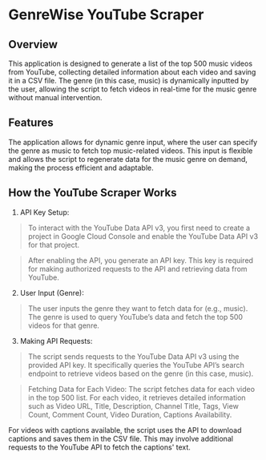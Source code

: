 # GenreWise YouTube Scraper 

## Overview
This application is designed to generate a list of the top 500 music videos from YouTube, collecting detailed information about each video and saving it in a CSV file. The genre (in this case, music) is dynamically inputted by the user, allowing the script to fetch videos in real-time for the music genre without manual intervention.


## Features
The application allows for dynamic genre input, where the user can specify the genre as music to fetch top music-related videos. This input is flexible and allows the script to regenerate data for the music genre on demand, making the process efficient and adaptable.

## How the YouTube Scraper Works
1. API Key Setup:

> To interact with the YouTube Data API v3, you first need to create a project in Google Cloud Console and enable the YouTube Data API v3 for that project.

> After enabling the API, you generate an API key. This key is required for making authorized requests to the API and retrieving data from YouTube.
2. User Input (Genre):

> The user inputs the genre they want to fetch data for (e.g., music).
The genre is used to query YouTube’s data and fetch the top 500 videos for that genre.

3. Making API Requests:

> The script sends requests to the YouTube Data API v3 using the provided API key. It specifically queries the YouTube API’s search endpoint to retrieve videos based on the genre (in this case, music).

> Fetching Data for Each Video: The script fetches data for each video in the top 500 list. For each video, it retrieves detailed information such as Video URL, Title, Description, Channel Title, Tags, View Count, Comment Count, Video Duration, Captions Availability.


For videos with captions available, the script uses the API to download captions and saves them in the CSV file. This may involve additional requests to the YouTube API to fetch the captions' text.
